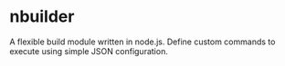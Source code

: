 nbuilder
========

A flexible build module written in node.js.  Define custom commands to execute using simple JSON configuration.